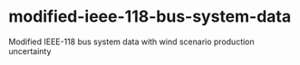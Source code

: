 # modified-ieee-118-bus-system-data
Modified IEEE-118 bus system data with wind scenario production uncertainty
